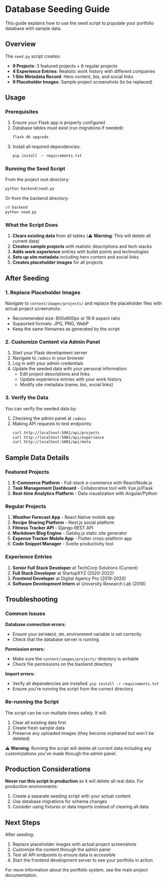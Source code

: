 # Database Seeding Guide

This guide explains how to use the seed script to populate your portfolio database with sample data.

## Overview

The `seed.py` script creates:
- **9 Projects**: 3 featured projects + 6 regular projects
- **4 Experience Entries**: Realistic work history with different companies
- **1 Site Metadata Record**: Hero content, bio, and social links
- **9 Placeholder Images**: Sample project screenshots (to be replaced)

## Usage

### Prerequisites

1. Ensure your Flask app is properly configured
2. Database tables must exist (run migrations if needed):
   ```bash
   flask db upgrade
   ```
3. Install all required dependencies:
   ```bash
   pip install -r requirements.txt
   ```

### Running the Seed Script

From the project root directory:

```bash
python backend/seed.py
```

Or from the backend directory:

```bash
cd backend
python seed.py
```

### What the Script Does

1. **Clears existing data** from all tables (⚠️ **Warning**: This will delete all current data)
2. **Creates sample projects** with realistic descriptions and tech stacks
3. **Adds work experience** entries with bullet points and technologies
4. **Sets up site metadata** including hero content and social links
5. **Creates placeholder images** for all projects

## After Seeding

### 1. Replace Placeholder Images

Navigate to `content/images/projects/` and replace the placeholder files with actual project screenshots:

- Recommended size: 800x600px or 16:9 aspect ratio
- Supported formats: JPG, PNG, WebP
- Keep the same filenames as generated by the script

### 2. Customize Content via Admin Panel

1. Start your Flask development server
2. Navigate to `/admin` in your browser
3. Log in with your admin credentials
4. Update the seeded data with your personal information:
   - Edit project descriptions and links
   - Update experience entries with your work history
   - Modify site metadata (name, bio, social links)

### 3. Verify the Data

You can verify the seeded data by:

1. Checking the admin panel at `/admin`
2. Making API requests to test endpoints:
   ```bash
   curl http://localhost:5001/api/projects
   curl http://localhost:5001/api/experience
   curl http://localhost:5001/api/meta
   ```

## Sample Data Details

### Featured Projects
1. **E-Commerce Platform** - Full-stack e-commerce with React/Node.js
2. **Task Management Dashboard** - Collaborative tool with Vue.js/Flask
3. **Real-time Analytics Platform** - Data visualization with Angular/Python

### Regular Projects
1. **Weather Forecast App** - React Native mobile app
2. **Recipe Sharing Platform** - Next.js social platform
3. **Fitness Tracker API** - Django REST API
4. **Markdown Blog Engine** - Gatsby.js static site generator
5. **Expense Tracker Mobile App** - Flutter cross-platform app
6. **Code Snippet Manager** - Svelte productivity tool

### Experience Entries
1. **Senior Full Stack Developer** at TechCorp Solutions (Current)
2. **Full Stack Developer** at StartupXYZ (2020-2022)
3. **Frontend Developer** at Digital Agency Pro (2019-2020)
4. **Software Development Intern** at University Research Lab (2018)

## Troubleshooting

### Common Issues

**Database connection errors:**
- Ensure your `DATABASE_URL` environment variable is set correctly
- Check that the database server is running

**Permission errors:**
- Make sure the `content/images/projects/` directory is writable
- Check file permissions on the backend directory

**Import errors:**
- Verify all dependencies are installed: `pip install -r requirements.txt`
- Ensure you're running the script from the correct directory

### Re-running the Script

The script can be run multiple times safely. It will:
1. Clear all existing data first
2. Create fresh sample data
3. Preserve any uploaded images (they become orphaned but won't be deleted)

**⚠️ Warning**: Running the script will delete all current data including any customizations you've made through the admin panel.

## Production Considerations

**Never run this script in production** as it will delete all real data. For production environments:

1. Create a separate seeding script with your actual content
2. Use database migrations for schema changes
3. Consider using fixtures or data imports instead of clearing all data

## Next Steps

After seeding:
1. Replace placeholder images with actual project screenshots
2. Customize the content through the admin panel
3. Test all API endpoints to ensure data is accessible
4. Start the frontend development server to see your portfolio in action

For more information about the portfolio system, see the main project documentation.